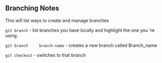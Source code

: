 

## Branching Notes 


This will list ways to create and manage branches

`git branch` - list branches you have locally and highlight the one you 're using.

`git branch 	branch-name` - creates a new branch called Branch_name

`git checkout` - switches to that branch



